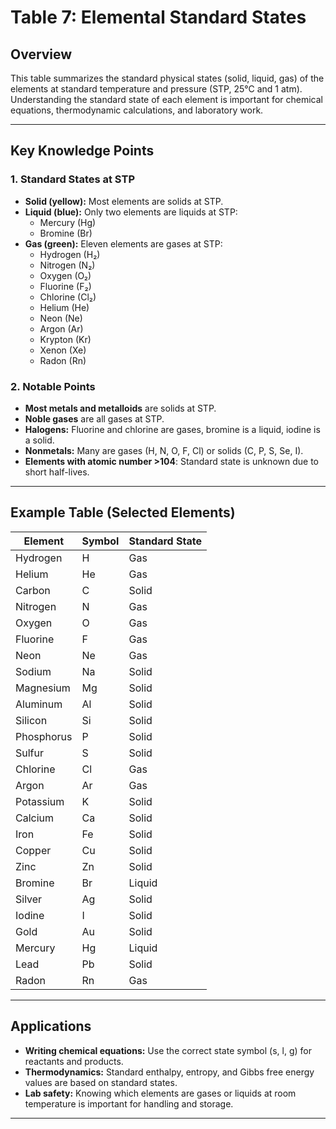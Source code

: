# Table 7: Elemental Standard States

## Overview

This table summarizes the standard physical states (solid, liquid, gas) of the elements at standard temperature and pressure (STP, 25°C and 1 atm). Understanding the standard state of each element is important for chemical equations, thermodynamic calculations, and laboratory work.

---

## Key Knowledge Points

### 1. Standard States at STP

- **Solid (yellow):** Most elements are solids at STP.
- **Liquid (blue):** Only two elements are liquids at STP:
  - Mercury (Hg)
  - Bromine (Br)
- **Gas (green):** Eleven elements are gases at STP:
  - Hydrogen (H₂)
  - Nitrogen (N₂)
  - Oxygen (O₂)
  - Fluorine (F₂)
  - Chlorine (Cl₂)
  - Helium (He)
  - Neon (Ne)
  - Argon (Ar)
  - Krypton (Kr)
  - Xenon (Xe)
  - Radon (Rn)

### 2. Notable Points

- **Most metals and metalloids** are solids at STP.
- **Noble gases** are all gases at STP.
- **Halogens:** Fluorine and chlorine are gases, bromine is a liquid, iodine is a solid.
- **Nonmetals:** Many are gases (H, N, O, F, Cl) or solids (C, P, S, Se, I).
- **Elements with atomic number >104**: Standard state is unknown due to short half-lives.

---

## Example Table (Selected Elements)

| Element    | Symbol | Standard State |
| ---------- | ------ | -------------- |
| Hydrogen   | H      | Gas            |
| Helium     | He     | Gas            |
| Carbon     | C      | Solid          |
| Nitrogen   | N      | Gas            |
| Oxygen     | O      | Gas            |
| Fluorine   | F      | Gas            |
| Neon       | Ne     | Gas            |
| Sodium     | Na     | Solid          |
| Magnesium  | Mg     | Solid          |
| Aluminum   | Al     | Solid          |
| Silicon    | Si     | Solid          |
| Phosphorus | P      | Solid          |
| Sulfur     | S      | Solid          |
| Chlorine   | Cl     | Gas            |
| Argon      | Ar     | Gas            |
| Potassium  | K      | Solid          |
| Calcium    | Ca     | Solid          |
| Iron       | Fe     | Solid          |
| Copper     | Cu     | Solid          |
| Zinc       | Zn     | Solid          |
| Bromine    | Br     | Liquid         |
| Silver     | Ag     | Solid          |
| Iodine     | I      | Solid          |
| Gold       | Au     | Solid          |
| Mercury    | Hg     | Liquid         |
| Lead       | Pb     | Solid          |
| Radon      | Rn     | Gas            |

---

## Applications

- **Writing chemical equations:** Use the correct state symbol (s, l, g) for reactants and products.
- **Thermodynamics:** Standard enthalpy, entropy, and Gibbs free energy values are based on standard states.
- **Lab safety:** Knowing which elements are gases or liquids at room temperature is important for handling and storage.

---
